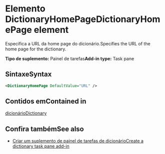# <a name="dictionaryhomepage-element"></a><span data-ttu-id="53489-101">Elemento DictionaryHomePage</span><span class="sxs-lookup"><span data-stu-id="53489-101">DictionaryHomePage element</span></span>

<span data-ttu-id="53489-102">Especifica a URL da home page do dicionário.</span><span class="sxs-lookup"><span data-stu-id="53489-102">Specifies the URL of the home page for the dictionary.</span></span>

<span data-ttu-id="53489-103">**Tipo de suplemento:** Painel de tarefas</span><span class="sxs-lookup"><span data-stu-id="53489-103">**Add-in type:** Task pane</span></span>

## <a name="syntax"></a><span data-ttu-id="53489-104">Sintaxe</span><span class="sxs-lookup"><span data-stu-id="53489-104">Syntax</span></span>

```XML
<DictionaryHomePage DefaultValue="URL" />
```

## <a name="contained-in"></a><span data-ttu-id="53489-105">Contidos em</span><span class="sxs-lookup"><span data-stu-id="53489-105">Contained in</span></span>

[<span data-ttu-id="53489-106">dicionário</span><span class="sxs-lookup"><span data-stu-id="53489-106">Dictionary</span></span>](dictionary.md)

## <a name="see-also"></a><span data-ttu-id="53489-107">Confira também</span><span class="sxs-lookup"><span data-stu-id="53489-107">See also</span></span>

- [<span data-ttu-id="53489-108">Criar um suplemento de painel de tarefas de dicionário</span><span class="sxs-lookup"><span data-stu-id="53489-108">Create a dictionary task pane add-in</span></span>](https://docs.microsoft.com/office/dev/add-ins/word/dictionary-task-pane-add-ins)
    
